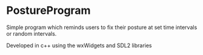 # PostureProgram

Simple program which reminds users to fix their posture at set time intervals or random intervals.


Developed in c++ using the wxWidgets and SDL2 libraries
